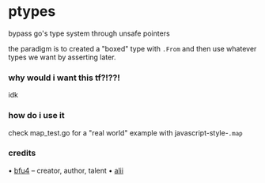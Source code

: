 # ptypes

bypass go's type system through unsafe pointers

the paradigm is to created a "boxed" type with `.From` and then use whatever types we want by asserting later.

### why would i want this tf?!??!

idk

### how do i use it

check map_test.go for a "real world" example with javascript-style-`.map`

### credits

• [bfu4](https://github.com/bfu4) – creator, author, talent
• [alii](https://github.com/alii)